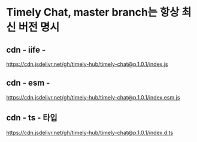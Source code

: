 # Timely Chat, master branch는 항상 최신 버전 명시

## cdn - iife - <script src="https://cdn.jsdelivr.net/gh/timely-hub/timely-chat@p.1.0.1/index.js"></script>
https://cdn.jsdelivr.net/gh/timely-hub/timely-chat@p.1.0.1/index.js

## cdn - esm - <script type="module" src="https://cdn.jsdelivr.net/gh/timely-hub/timely-chat@p.1.0.1/index.esm.js"></script>
https://cdn.jsdelivr.net/gh/timely-hub/timely-chat@p.1.0.1/index.esm.js

## cdn - ts - 타입
https://cdn.jsdelivr.net/gh/timely-hub/timely-chat@p.1.0.1/index.d.ts
